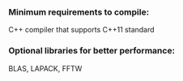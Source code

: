 ### Minimum requirements to compile:
C++ compiler that supports C++11 standard


### Optional libraries for better performance:
BLAS, LAPACK, FFTW
